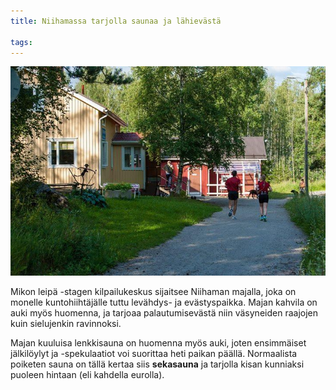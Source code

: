 ```yaml
---
title: Niihamassa tarjolla saunaa ja lähievästä

tags:
---
```


![Niihaman Maja](/images/niihaman-maja.jpg)

Mikon leipä -stagen kilpailukeskus sijaitsee Niihaman majalla, joka on monelle kuntohiihtäjälle tuttu levähdys- ja evästyspaikka. Majan kahvila on auki myös huomenna, ja tarjoaa palautumisevästä niin väsyneiden raajojen kuin sielujenkin ravinnoksi.

Majan kuuluisa lenkkisauna on huomenna myös auki, joten ensimmäiset jälkilöylyt ja -spekulaatiot voi suorittaa heti paikan päällä. Normaalista poiketen sauna on tällä kertaa siis **sekasauna** ja tarjolla kisan kunniaksi puoleen hintaan (eli kahdella eurolla).
